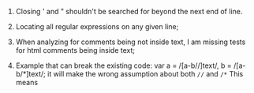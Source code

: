 1. Closing ' and " shouldn't be searched for beyond the next end of line.

2. Locating all regular expressions on any given line;

3. When analyzing for comments being not inside text, I am missing tests for html comments
    being inside text;
    
4. Example that can break the existing code: var a = /[a-b//]text/, b = /[a-b/*]text/;
    it will make the wrong assumption about both `//` and `/*`
    This means
    
    